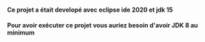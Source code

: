 #### Ce projet a était developé avec eclipse ide 2020 et jdk 15 
#### Pour avoir exécuter ce projet vous auriez besoin d'avoir JDK 8 au minimum
